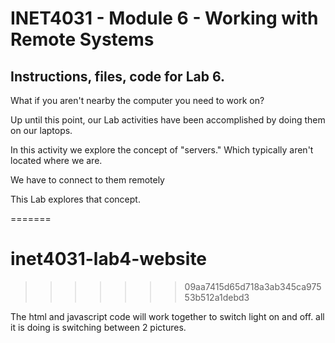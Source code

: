 # INET4031 - Module 6 - Working with Remote Systems

## Instructions, files, code for Lab 6.

What if you aren't nearby the computer you need to work on?

Up until this point, our Lab activities have been accomplished by doing them on our laptops.

In this activity we explore the concept of "servers."  Which typically aren't located where we are.

We have to connect to them remotely

This Lab explores that concept.



=======
# inet4031-lab4-website
>>>>>>> 09aa7415d65d718a3ab345ca97553b512a1debd3

The html and javascript code will work together to switch light on and off. all it is doing is switching between 2 pictures.
